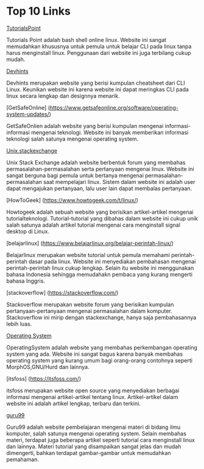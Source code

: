 # Top 10 Links

[TutorialsPoint](https://www.tutorialspoint.com/unix_terminal_online.php)

Tutorials Point adalah bash shell online linux. Website ini sangat memudahkan
khususnya untuk pemula untuk belajar CLI pada linux tanpa harus menginstall linux. Penggunaan dari website ini juga terbilang cukup mudah.

[Devhints](https://devhints.io/bash)

Devhints merupakan website yang berisi kumpulan cheatsheet dari CLI Linux. Keunikan website ini karena website ini dapat meringkas CLI pada linux secara lengkap dan designnya menarik.

[GetSafeOnline] (https://www.getsafeonline.org/software/operating-system-updates/)

GetSafeOnlien adalah website yang berisi kumpulan mengenai informasi-informasi mengenai teknologi. Website ini banyak memberikan informasi teknologi salah satunya mengenai operating system.

[Unix.stackexchange](https://unix.stackexchange.com/)

Unix Stack Exchange adalah website berbentuk forum yang membahas permasalahan-permasalahan serta pertanyaan mengenai linux. Website ini sangat berguna bagi pemula untuk bertanya mengenai permasalahan-permasalahan saat mempelajari linux. Sistem dalam website ini adalah user dapat mengajukan pertanyaan, lalu user lain dapat membalas pertanyaan.

[HowToGeek] (https://www.howtogeek.com/t/linux/)

Howtogeek adalah sebuah website yang berisikan artikel-artikel mengenai tutorialteknologi. Tutorial-tutorial yang dibahas dalam website ini cukup unik salah satunya adalah artikel tutorial mengenai cara menginstall signal desktop di Linux.

[belajarlinux] (https://www.belajarlinux.org/belajar-perintah-linux/)

Belajarlinux merupakan website tutorial untuk pemula memahami perintah-perintah dasar pada linux. Website ini menyediakan pembahasan mengenai perintah-perintah linux cukup lengkap. Selain itu website ini menggunakan bahasa Indonesia sehingga memudahakn pembaca yang kurang mengerti bahasa Inggris.

[stackoverflow] (https://stackoverflow.com/)

Stackoverflow merupakan website forum yang berisikan kumpulan pertanyaan-pertanyaan mengenai permasalahan dalam komputer. Stackoverflow ini mirip dengan stackexchange, hanya saja pembahasannya lebih luas.

[Operating System](https://www.operating-system.org/index.html)

OperatingSystem adalah website yang membahas perkembangan operating system yang ada. Website ini sangat bagus karena banyak membahas operating system yang kurang umum bagi orang-orang  contohnya seperti MorphOS,GNU/Hurd dan lainnya.

[itsfoss] (https://itsfoss.com/)

itsfoss merupakan website open source yang menyediakan berbagai informasi mengenai artikel-artikel tentang linux. Artikel-artikel dalam website ini adalah artikel lengkap, terbaru dan terkini.

[guru99](https://www.guru99.com/install-linux.html)

Guru99 adalah website pembelajaran mengenai materi di bidang ilmu komputer, salah satunya mengenai operating system. Selain membahas materi, terdapat juga beberapa artikel seperti tutorial cara menginstall linux dan lainnya. Materi tutorial yang disampaikan sangat jelas dan mudah dimengerti, bahkan terdapat gambar-gambar untuk memudahkan pemahaman.
